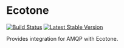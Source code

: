 # Ecotone

[![Build Status](https://travis-ci.org/ecotoneframework/symfony.svg?branch=master)](https://travis-ci.org/ecotoneframework/amqp)
[![Latest Stable Version](https://poser.pugx.org/enqueue/enqueue/version.png)](https://packagist.org/packages/ecotone/amqp)

Provides integration for AMQP with Ecotone.